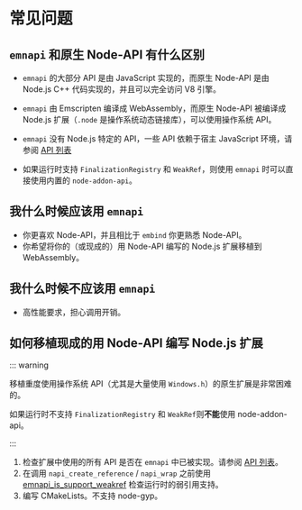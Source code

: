 # 常见问题

## `emnapi` 和原生 Node-API 有什么区别

- `emnapi` 的大部分 API 是由 JavaScript 实现的，而原生 Node-API 是由 Node.js C++ 代码实现的，并且可以完全访问 V8 引擎。

- `emnapi` 由 Emscripten 编译成 WebAssembly，而原生 Node-API 被编译成 Node.js 扩展（`.node` 是操作系统动态链接库），可以使用操作系统 API。

- `emnapi` 没有 Node.js 特定的 API，一些 API 依赖于宿主 JavaScript 环境，请参阅 [API 列表](/zh/reference/list.html)

- 如果运行时支持 `FinalizationRegistry` 和 `WeakRef`，则使用 `emnapi` 时可以直接使用内置的 `node-addon-api`。

## 我什么时候应该用 `emnapi`

- 你更喜欢 Node-API，并且相比于 `embind` 你更熟悉 Node-API。
- 你希望将你的（或现成的）用 Node-API 编写的 Node.js 扩展移植到 WebAssembly。

## 我什么时候不应该用 `emnapi`

- 高性能要求，担心调用开销。

## 如何移植现成的用 Node-API 编写 Node.js 扩展

::: warning

移植重度使用操作系统 API（尤其是大量使用 `Windows.h`）的原生扩展是非常困难的。

如果运行时不支持 `FinalizationRegistry` 和 `WeakRef`则**不能**使用 node-addon-api。

:::

1. 检查扩展中使用的所有 API 是否在 `emnapi` 中已被实现。请参阅 [API 列表](/zh/reference/list.html)。
2. 在调用 `napi_create_reference` / `napi_wrap` 之前使用 [emnapi_is_support_weakref](/zh/reference/additional.html#emnapi-is-support-weakref) 检查运行时的弱引用支持。
3. 编写 CMakeLists。不支持 node-gyp。
